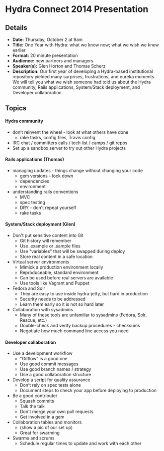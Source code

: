 Hydra Connect 2014 Presentation
===============================

## Details

* **Date:** Thursday, October 2 at 9am
* **Title:** One Year with Hydra: what we know now; what we wish we knew earlier
* **Format:** 20 minute presentation
* **Audience:** new partners and managers
* **Speaker(s):**  Glen Horton and Thomas Scherz
* **Description:** Our first year of developing a Hydra-based institutional repository yielded many surprises, frustrations, and eureka moments.  We will tell you what we wish someone had told us about the Hydra community, Rails applications, System/Stack deployment, and Developer collaboration.  

## Topics

#### Hydra community
* don’t reinvent the wheel - look at what others have done
    * rake tasks, config files, Travis config
* IRC chat / committers calls / tech list / camps / git repos
* Set up a sandbox server to try out other Hydra projects

#### Rails applications (Thomas)
* managing updates - things change without changing your code
    * gem versions - lock down
    * dependencies
    * environment
* understanding rails conventions
    * MVC
    * spec testing
    * DRY - don't repeat yourself
    * rake tasks

#### System/Stack deployment (Glen)
* Don't put sensitive content into Git
    * Git history will remember
    * Use .example or .sample files
    * Use "variables" that will be swapped during deploy
    * Store real content in a safe location
* Virtual server environments
    * Mimick a production environment locally
    * Reproduceable, standard environment
    * Can be used before real servers are available
    * Use tools like Vagrant and Puppet
* Fedora and Solr
    * They are easy to use inside hydra-jetty, but hard in production
    * Security needs to be addressed
    * Learn them early so it is not so hard later
* Collaboration with sysadmins
    * Many of these tools are unfamiliar to sysadmins (Fedora, Solr, Rescue, etc.)
    * Double-check and verify backup procedures - checksums
    * Negotiate how much command line access you need

#### Developer collaboration
* Use a development workflow
    * "Gitflow" is a good one
    * Use good commit messages
    * Use good branch names / strategy
    * Use a good collaboration structure
* Develop a script for quality assurance
    * Don’t rely on spec tests alone
    * Document steps to check your app before deploying to production
* Be a good contributer
    * Squash commits
    * Talk the talk
    * Don't merge your own pull requests
    * Get involved in a gem
* Collaboration tables and monitors
    * (show a pic of our set up)
    * Great for swarming
* Swarms and scrums
    * Schedule regular times to update and work with each other
